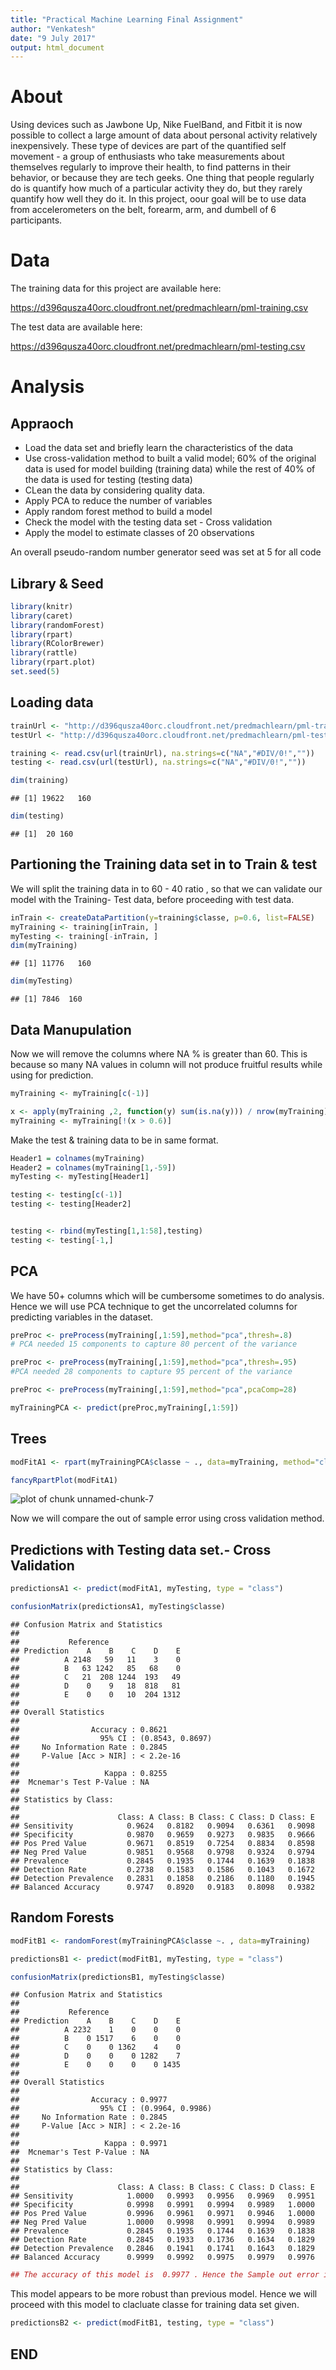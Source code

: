 ```yaml
---
title: "Practical Machine Learning Final Assignment"
author: "Venkatesh"
date: "9 July 2017"
output: html_document
---
```




# About

Using devices such as Jawbone Up, Nike FuelBand, and Fitbit it is now possible to collect a large amount of data about personal activity relatively inexpensively.
These type of devices are part of the quantified self movement - a group of enthusiasts who take measurements about themselves regularly to improve their health, to find patterns in their behavior, or because they are tech geeks. One thing that people regularly do is quantify how much of a particular activity they do, but they rarely quantify how well they do it. In this project, oour goal will be to use data from accelerometers on the belt, forearm, arm, and dumbell of 6 participants.

# Data

The training data for this project are available here:

https://d396qusza40orc.cloudfront.net/predmachlearn/pml-training.csv

The test data are available here:

https://d396qusza40orc.cloudfront.net/predmachlearn/pml-testing.csv

# Analysis

## Appraoch

* Load the data set and briefly learn the characteristics of the data
* Use cross-validation method to built a valid model; 60% of the original data is used for model building (training data) while the rest of 40% of the data is used for testing (testing data)
* CLean the data by considering quality data.  
* Apply PCA to reduce the number of variables
* Apply random forest method to build a model
* Check the model with the testing data set - Cross validation
* Apply the model to estimate classes of 20 observations

An overall pseudo-random number generator seed was set at 5 for all code


## Library & Seed


```r
library(knitr)
library(caret)
library(randomForest)
library(rpart)
library(RColorBrewer)
library(rattle)
library(rpart.plot)
set.seed(5)
```

## Loading data


```r
trainUrl <- "http://d396qusza40orc.cloudfront.net/predmachlearn/pml-training.csv"
testUrl <- "http://d396qusza40orc.cloudfront.net/predmachlearn/pml-testing.csv"

training <- read.csv(url(trainUrl), na.strings=c("NA","#DIV/0!",""))
testing <- read.csv(url(testUrl), na.strings=c("NA","#DIV/0!",""))

dim(training)
```

```
## [1] 19622   160
```

```r
dim(testing)
```

```
## [1]  20 160
```

## Partioning the Training data set in to Train & test

We will split the training data in to 60 - 40 ratio , so that we can validate our model with the Training- Test data, before proceeding with test data.


```r
inTrain <- createDataPartition(y=training$classe, p=0.6, list=FALSE)
myTraining <- training[inTrain, ]
myTesting <- training[-inTrain, ]
dim(myTraining)
```

```
## [1] 11776   160
```

```r
dim(myTesting)
```

```
## [1] 7846  160
```

## Data Manupulation

Now we will remove the columns where NA % is greater than 60. This is because so many NA values in column will not produce fruitful results while using for prediction.


```r
myTraining <- myTraining[c(-1)]

x <- apply(myTraining ,2, function(y) sum(is.na(y))) / nrow(myTraining)
myTraining <- myTraining[!(x > 0.6)]
```

Make the test & training data to be in same format.


```r
Header1 = colnames(myTraining)
Header2 = colnames(myTraining[1,-59])
myTesting <- myTesting[Header1]

testing <- testing[c(-1)]
testing <- testing[Header2]


testing <- rbind(myTesting[1,1:58],testing)
testing <- testing[-1,]
```

## PCA

We have 50+ columns which will be cumbersome sometimes to do analysis. Hence we will use PCA technique to get the uncorrelated columns for predicting variables in the dataset.


```r
preProc <- preProcess(myTraining[,1:59],method="pca",thresh=.8) 
# PCA needed 15 components to capture 80 percent of the variance

preProc <- preProcess(myTraining[,1:59],method="pca",thresh=.95) 
#PCA needed 28 components to capture 95 percent of the variance

preProc <- preProcess(myTraining[,1:59],method="pca",pcaComp=28)

myTrainingPCA <- predict(preProc,myTraining[,1:59])
```


## Trees


```r
modFitA1 <- rpart(myTrainingPCA$classe ~ ., data=myTraining, method="class")

fancyRpartPlot(modFitA1)
```

![plot of chunk unnamed-chunk-7](figure/unnamed-chunk-7-1.png)

Now we will compare the out of sample error using cross validation method.

## Predictions with Testing data set.- Cross Validation


```r
predictionsA1 <- predict(modFitA1, myTesting, type = "class")

confusionMatrix(predictionsA1, myTesting$classe)
```

```
## Confusion Matrix and Statistics
## 
##           Reference
## Prediction    A    B    C    D    E
##          A 2148   59   11    3    0
##          B   63 1242   85   68    0
##          C   21  208 1244  193   49
##          D    0    9   18  818   81
##          E    0    0   10  204 1312
## 
## Overall Statistics
##                                           
##                Accuracy : 0.8621          
##                  95% CI : (0.8543, 0.8697)
##     No Information Rate : 0.2845          
##     P-Value [Acc > NIR] : < 2.2e-16       
##                                           
##                   Kappa : 0.8255          
##  Mcnemar's Test P-Value : NA              
## 
## Statistics by Class:
## 
##                      Class: A Class: B Class: C Class: D Class: E
## Sensitivity            0.9624   0.8182   0.9094   0.6361   0.9098
## Specificity            0.9870   0.9659   0.9273   0.9835   0.9666
## Pos Pred Value         0.9671   0.8519   0.7254   0.8834   0.8598
## Neg Pred Value         0.9851   0.9568   0.9798   0.9324   0.9794
## Prevalence             0.2845   0.1935   0.1744   0.1639   0.1838
## Detection Rate         0.2738   0.1583   0.1586   0.1043   0.1672
## Detection Prevalence   0.2831   0.1858   0.2186   0.1180   0.1945
## Balanced Accuracy      0.9747   0.8920   0.9183   0.8098   0.9382
```


## Random Forests



```r
modFitB1 <- randomForest(myTrainingPCA$classe ~. , data=myTraining)

predictionsB1 <- predict(modFitB1, myTesting, type = "class")

confusionMatrix(predictionsB1, myTesting$classe)
```

```
## Confusion Matrix and Statistics
## 
##           Reference
## Prediction    A    B    C    D    E
##          A 2232    1    0    0    0
##          B    0 1517    6    0    0
##          C    0    0 1362    4    0
##          D    0    0    0 1282    7
##          E    0    0    0    0 1435
## 
## Overall Statistics
##                                           
##                Accuracy : 0.9977          
##                  95% CI : (0.9964, 0.9986)
##     No Information Rate : 0.2845          
##     P-Value [Acc > NIR] : < 2.2e-16       
##                                           
##                   Kappa : 0.9971          
##  Mcnemar's Test P-Value : NA              
## 
## Statistics by Class:
## 
##                      Class: A Class: B Class: C Class: D Class: E
## Sensitivity            1.0000   0.9993   0.9956   0.9969   0.9951
## Specificity            0.9998   0.9991   0.9994   0.9989   1.0000
## Pos Pred Value         0.9996   0.9961   0.9971   0.9946   1.0000
## Neg Pred Value         1.0000   0.9998   0.9991   0.9994   0.9989
## Prevalence             0.2845   0.1935   0.1744   0.1639   0.1838
## Detection Rate         0.2845   0.1933   0.1736   0.1634   0.1829
## Detection Prevalence   0.2846   0.1941   0.1741   0.1643   0.1829
## Balanced Accuracy      0.9999   0.9992   0.9975   0.9979   0.9976
```

```r
## The accuracy of this model is  0.9977 . Hence the Sample out error is 0.23 % 
```

This model appears to be more robust than previous model. Hence we will proceed with this model to clacluate classe for training data set given.


```r
predictionsB2 <- predict(modFitB1, testing, type = "class")
```

## END

